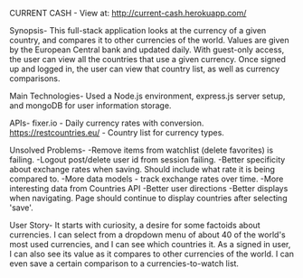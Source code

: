 CURRENT CASH -
View at: http://current-cash.herokuapp.com/

Synopsis-
This full-stack application looks at the currency of
a given country, and compares it to other currencies of 
the world. Values are given by the European Central bank 
and updated daily. With guest-only access, the user can
view all the countries that use a given currency. Once 
signed up and logged in, the user can view that country 
list, as well as currency comparisons.

Main Technologies-
Used a Node.js environment, express.js server 
setup, and mongoDB for user information storage.

APIs- 
fixer.io - Daily currency rates with conversion.
https://restcountries.eu/ - Country list for currency types.

Unsolved Problems-
-Remove items from watchlist (delete favorites)
is failing.
-Logout post/delete user id from session failing.
-Better specificity about exchange rates when saving. 
Should include what rate it is being compared to.
-More data models - track exchange rates over time.
-More interesting data from Countries API
-Better user directions
-Better displays when navigating. Page should continue
to display countries after selecting 'save'.

User Story-
It starts with curiosity, a desire for some factoids 
about currencies. I can select from a dropdown menu
of about 40 of the world's most used currencies, and 
I can see which countries it. As a signed in user, 
I can also see its value as it compares to other 
currencies of the world. I can even save a certain 
comparison to a currencies-to-watch list.




